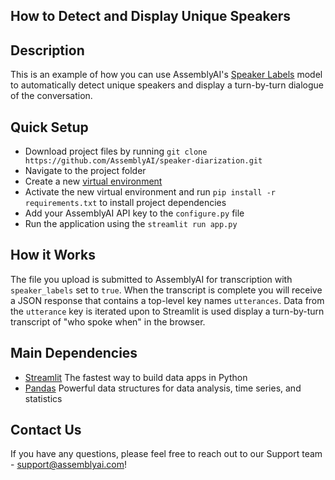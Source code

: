 How to Detect and Display Unique Speakers
--

## Description

This is an example of how you can use AssemblyAI's [Speaker Labels](https://www.assemblyai.com/docs/core-transcription#speaker-labels-speaker-diarization) model to automatically detect unique speakers and display a turn-by-turn dialogue of the conversation. 

## Quick Setup

* Download project files by running `git clone https://github.com/AssemblyAI/speaker-diarization.git`
* Navigate to the project folder
* Create a new [virtual environment](https://docs.python.org/3/library/venv.html)
* Activate the new virtual environment and run `pip install -r requirements.txt` to install project dependencies
* Add your AssemblyAI API key to the `configure.py` file
* Run the application using the `streamlit run app.py`

## How it Works

The file you upload is submitted to AssemblyAI for transcription with `speaker_labels` set to `true`. When the transcript is complete you will receive a JSON response that contains a top-level key names `utterances`. Data from the `utterance` key is iterated upon to Streamlit is used display a turn-by-turn transcript of "who spoke when" in the browser.

## Main Dependencies

* [Streamlit](https://pypi.org/project/streamlit/) The fastest way to build data apps in Python
* [Pandas](https://pypi.org/project/pandas/) Powerful data structures for data analysis, time series, and statistics

Contact Us
--
If you have any questions, please feel free to reach out to our Support team - support@assemblyai.com!
